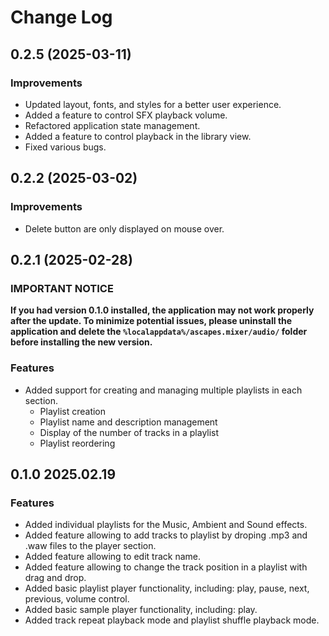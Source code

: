 # Change Log  


## 0.2.5 (2025-03-11)

### Improvements

- Updated layout, fonts, and styles for a better user experience.
- Added a feature to control SFX playback volume.
- Refactored application state management.
- Added a feature to control playback in the library view.
- Fixed various bugs.

## 0.2.2 (2025-03-02)

### Improvements

- Delete button are only displayed on mouse over.  

## 0.2.1 (2025-02-28)  

### IMPORTANT NOTICE  

**If you had version 0.1.0 installed, the application may not work properly after the update. To minimize potential issues, please uninstall the application and delete the `%localappdata%/ascapes.mixer/audio/` folder before installing the new version.**  

### Features  

- Added support for creating and managing multiple playlists in each section.  
  - Playlist creation  
  - Playlist name and description management  
  - Display of the number of tracks in a playlist  
  - Playlist reordering  


## 0.1.0 2025.02.19

### Features

- Added individual playlists for the Music, Ambient and Sound effects.
- Added feature allowing to add tracks to playlist by droping .mp3 and .waw files to the player section.
- Added feature allowing to edit track name.
- Added feature allowing to change the track position in a playlist with drag and drop.
- Added basic playlist player functionality, including: play, pause, next, previous, volume control.
- Added basic sample player functionality, including: play.
- Added track repeat playback mode and playlist shuffle playback mode.